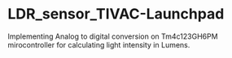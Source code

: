 # LDR_sensor_TIVAC-Launchpad

Implementing Analog to digital conversion on Tm4c123GH6PM mirocontroller for calculating light intensity in Lumens.

